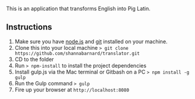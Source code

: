 This is an application that transforms English into Pig Latin.

## Instructions
1. Make sure you have [node.js](http://nodejs.org/) and [git](http://git-scm.com/) installed on your machine.
2. Clone this into your local machine `> git clone https://github.com/shannabarnard/translator.git`
3. CD to the folder
4. Run `> npm-install` to install the project dependencies
5. Install gulp.js via the Mac terminal or Gitbash on a PC `> npm install -g gulp`
5. Run the Gulp command `> gulp`
6. Fire up your browser at `http://localhost:8080`
